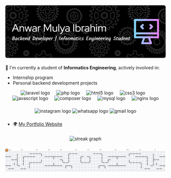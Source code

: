 ![Header](img/github-header-image.png)
---

🌱 I'm currently a student of **Informatics Engineering**, actively involved in:
- Internship program
- Personal backend development projects


<div align="center">
  <img src="https://cdn.jsdelivr.net/gh/devicons/devicon/icons/laravel/laravel-original.svg" height="60" alt="laravel logo"  />
  <img width="12" />
  <img src="https://cdn.jsdelivr.net/gh/devicons/devicon/icons/php/php-original.svg" height="60" alt="php logo"  />
  <img width="12" />
  <img src="https://cdn.jsdelivr.net/gh/devicons/devicon/icons/html5/html5-original.svg" height="60" alt="html5 logo"  />
  <img width="12" />
  <img src="https://cdn.jsdelivr.net/gh/devicons/devicon/icons/css3/css3-original.svg" height="60" alt="css3 logo"  />
  <img width="12" />
  <img src="https://cdn.jsdelivr.net/gh/devicons/devicon/icons/javascript/javascript-original.svg" height="60" alt="javascript logo"  />
  <img width="12" />
  <img src="https://cdn.jsdelivr.net/gh/devicons/devicon/icons/composer/composer-original.svg" height="60" alt="composer logo"  />
  <img width="12" />
  <img src="https://cdn.jsdelivr.net/gh/devicons/devicon/icons/mysql/mysql-original.svg" height="60" alt="mysql logo"  />
  <img width="12" />
  <img src="https://cdn.jsdelivr.net/gh/devicons/devicon/icons/nginx/nginx-original.svg" height="60" alt="nginx logo"  />
</div>

###

<div align="center">
  <img src="https://img.shields.io/static/v1?message=Instagram&logo=instagram&label=&color=E4405F&logoColor=white&labelColor=&style=for-the-badge" height="25" alt="instagram logo"  />
  <img src="https://img.shields.io/static/v1?message=Whatsapp&logo=whatsapp&label=&color=25D366&logoColor=white&labelColor=&style=for-the-badge" height="25" alt="whatsapp logo"  />
  <img src="https://img.shields.io/static/v1?message=Gmail&logo=gmail&label=&color=D14836&logoColor=white&labelColor=&style=for-the-badge" height="25" alt="gmail logo"  />
</div>

###

- 🌍 [My Portfolio Website](https://anwarmulyaibrahim.vercel.app/)

###

<div align="center">
  <img src="https://streak-stats.demolab.com?user=AnwarMulyaIbrahim&locale=en&mode=daily&theme=dracula&hide_border=false&border_radius=5&order=3" height="150" alt="streak graph"  />
</div>

###

<picture>
  <source media="(prefers-color-scheme: dark)" srcset="https://raw.githubusercontent.com/AnwarMulyaIbrahim/AnwarMulyaIbrahim/output/pacman-contribution-graph-dark.svg">
  <source media="(prefers-color-scheme: light)" srcset="https://raw.githubusercontent.com/AnwarMulyaIbrahim/AnwarMulyaIbrahim/output/pacman-contribution-graph.svg">
  <img alt="pacman contribution graph" src="https://raw.githubusercontent.com/AnwarMulyaIbrahim/AnwarMulyaIbrahim/output/pacman-contribution-graph.svg">
</picture>

###



<!-- 🛠️ Tech Stack:
- 💻 Laravel, MySQL, REST API
- 🧪 Postman
- 🌐 HTML, CSS, JavaScript

🔧 Tools I use often:
- Visual Studio Code
- Git & GitHub
- Postman

📫 You can reach me at:
- 🌍 [My Portfolio Website](https://anwarmulyaibrahim.vercel.app/)
- 📷 [Instagram](https://www.instagram.com/war_0690/)
- 📱 WhatsApp: +62 82124610492

---

💡 Fun Fact:
> Code. Sleep. Repeat.

---


### 🐍 GitHub Contribution Snake

![GitHub Snake Light](https://github.com/AnwarMulyalbrahim/snk/blob/output/github-contribution-grid-snake.svg)
![GitHub Snake Dark](https://github.com/AnwarMulyalbrahim/snk/blob/output/github-contribution-grid-snake-dark.svg?palette=github-dark) -->
